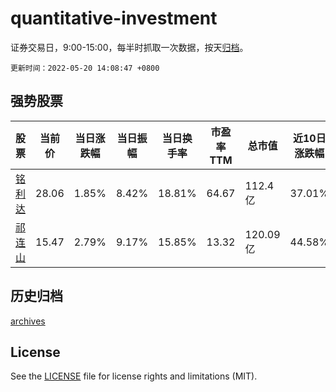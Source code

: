 # quantitative-investment

证券交易日，9:00-15:00，每半时抓取一次数据，按天[归档](archives)。

`更新时间：2022-05-20 14:08:47 +0800`

## 强势股票

|股票|当前价|当日涨跌幅|当日振幅|当日换手率|市盈率TTM|总市值|近10日涨跌幅|
|----|----|----|----|----|----|----|----|
|[铭利达](https://xueqiu.com/S/SZ301268)|28.06|1.85%|8.42%|18.81%|64.67|112.4亿|37.01%|
|[祁连山](https://xueqiu.com/S/SH600720)|15.47|2.79%|9.17%|15.85%|13.32|120.09亿|44.58%|

## 历史归档

[archives](archives)

## License

See the [LICENSE](LICENSE) file for license rights and limitations (MIT).